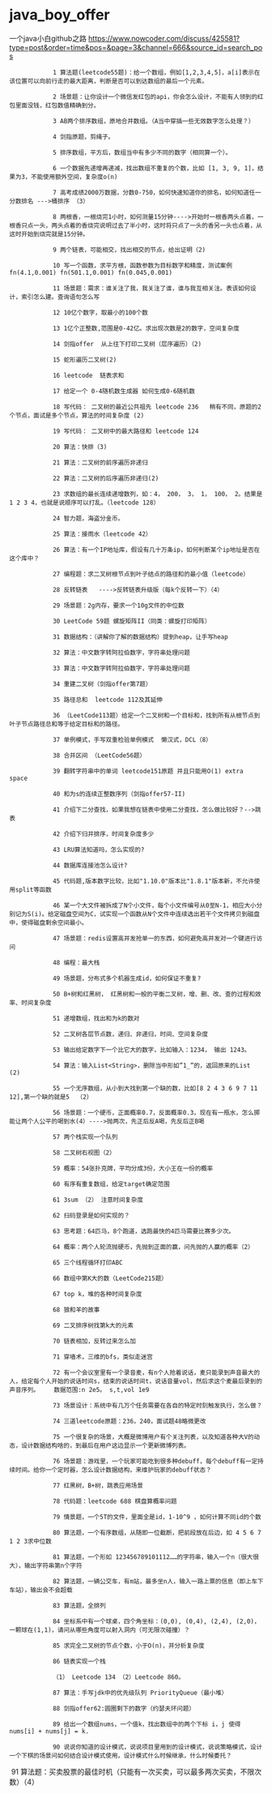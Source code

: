 # java_boy_offer
一个java小白github之路
https://www.nowcoder.com/discuss/425581?type=post&order=time&pos=&page=3&channel=666&source_id=search_pos

 				1 算法题(leetcode55题)：给一个数组，例如[1,2,3,4,5]，a[i]表示在该位置可以向前行走的最大距离，判断是否可以到达数组的最后一个元素。 			

 				2 场景题：让你设计一个微信发红包的api，你会怎么设计，不能有人领到的红包里面没钱，红包数值精确到分。 			

 				3 AB两个排序数组，原地合并数组。（A当中穿插一些无效数字怎么处理？） 			

 				4 剑指原题，剪绳子。 			

 				5 排序数组，平方后，数组当中有多少不同的数字（相同算一个）。 			

 				6 一个数据先递增再递减，找出数组不重复的个数，比如 [1, 3, 9, 1]，结果为3，不能使用额外空间，复杂度o(n) 			

 				7 高考成绩2000万数据，分数0-750，如何快速知道你的排名，如何知道任一分数排名 --->桶排序 （3） 			

 				8 两根香，一根烧完1小时，如何测量15分钟---->开始时一根香两头点着，一根香只点一头，两头点着的香烧完说明过去了半小时，这时将只点了一头的香另一头也点着，从这时开始到烧完就是15分钟。 			

 				9 两个链表，可能相交，找出相交的节点，给出证明（2) 			

 				10 写一个函数，求平方根，函数参数为目标数字和精度，测试案例 fn(4.1,0.001) fn(501.1,0.001) fn(0.045,0.001) 			

 				11 场景题：需求：谁关注了我，我关注了谁，谁与我互相关注。表该如何设计，索引怎么建。查询语句怎么写 			

 				12 10亿个数字，取最小的100个数 			

 				13 1亿个正整数,范围是0-42亿。求出现次数是2的数字，空间复杂度 			

 				14 剑指offer  从上往下打印二叉树（层序遍历）（2) 			

 				15 蛇形遍历二叉树(2) 			

 				16 leetcode  链表求和 			

 				17 给定一个 0-4随机数生成器 如何生成0-6随机数 			 

 				18 写代码： 二叉树的最近公共祖先 leetcode 236   稍有不同，原题的2个节点，面试是多个节点，算法的时间复杂度 (2) 			

 				19 写代码： 二叉树中的最大路径和 leetcode 124 			

 				20 算法：快排（3) 			

 				21 算法：二叉树的前序遍历非递归 			

 				22 算法：二叉树的后序遍历非递归(2) 			

 				23 求数组的最长连续递增数列，如：4， 200， 3， 1， 100， 2。结果是1 2 3 4，也就是说顺序可以打乱。（leetcode 128） 			

 				24 智力题，海盗分金币。 			

 				25 算法：接雨水（leetcode 42） 			

 				26 算法：有一个IP地址库，假设有几十万条ip，如何判断某个ip地址是否在这个库中？ 			

 				27 编程题：求二叉树根节点到叶子结点的路径和的最小值（leetcode） 			

 				28 反转链表   ---->反转链表升级版（每k个反转一下）（4） 			

 				29 场景题：2g内存，要求一个10g文件的中位数 			

 				30 LeetCode 59题 螺旋矩阵II（同类：螺旋打印矩阵） 			

 				31 数据结构：（讲解你了解的数据结构）提到heap，让手写heap 			

 				32 算法：中文数字转阿拉伯数字，字符串处理问题 			

 				33 算法：中文数字转阿拉伯数字，字符串处理问题 			

 				34 重建二叉树（剑指offer第7题） 			

 				35 路径总和  leetcode 112及其延伸 			

 				36 （LeetCode113题）给定一个二叉树和一个目标和，找到所有从根节点到叶子节点路径总和等于给定目标和的路径。 			

 				37 单例模式，手写双重检验单例模式  懒汉式，DCL（8） 			

 				38 合并区间 （LeetCode56题） 			

 				39 翻转字符串中的单词 leetcode151原题 并且只能用O(1) extra space 			

 				40 和为s的连续正整数序列（剑指offer57-II) 			

 				41 介绍下二分查找，如果我想在链表中使用二分查找，怎么做比较好？-->跳表 			

 				42 介绍下归并排序，时间复杂度多少 			

 				43 LRU算法知道吗，怎么实现的? 			

 				44 数据库连接池怎么设计? 			

 				45 代码题,版本数字比较，比如"1.10.0"版本比"1.8.1"版本新，不允许使用split等函数 			

 				46 某一个大文件被拆成了N个小文件，每个小文件编号从0至N-1，相应大小分别记为S(i)。给定磁盘空间为C，试实现一个函数从N个文件中连续选出若干个文件拷贝到磁盘中，使得磁盘剩余空间最小。 			

 				47 场景题：redis设置高并发抢单一的东西，如何避免高并发对一个键进行访问 			

 				48 编程：最大栈 			

 				49 场景题，分布式多个机器生成id，如何保证不重复? 			

 				50 B+树和红黑树， 红黑树和一般的平衡二叉树，增、删、改、查的过程和效率、时间复杂度 			

 				51 递增数组，找出和为k的数对 			

 				52 二叉树各层节点数，递归、非递归，时间、空间复杂度 			

 				53 输出给定数字下一个比它大的数字，比如输入：1234， 输出 1243。 			

 				54 算法：输入List<String>，删除当中形如”1_”的，返回原来的List (2) 			

 				55 一个无序数组，从小到大找到第一个缺的数，比如[8 2 4 3 6 9 7 11 12],第一个缺的就是5  （2） 			

 				56 场景题：一个硬币，正面概率0.7，反面概率0.3，现在有一瓶水，怎么掷能让两个人公平的喝到水(4）---->抛两次，先正后反A喝，先反后正B喝 			

 				57 两个栈实现一个队列 			

 				58 二叉树右视图（2） 			

 				59 概率：54张扑克牌，平均分成3份，大小王在一份的概率 			

 				60 有序有重复数组，给定target确定范围 			

 				61 3sum （2） 注意时间复杂度 			

 				62 扫码登录是如何实现的？ 			

 				63 思考题：64匹马，8个跑道，选跑最快的4匹马需要比赛多少次。 			

 				64 概率：两个人轮流抛硬币，先抛到正面的赢，问先抛的人赢的概率（2） 			

 				65 三个线程循环打印ABC 			

 				66 数组中第K大的数（LeetCode215题） 			

 				67 top k，堆的各种时间复杂度 			

 				68 狼和羊的故事 			

 				69 二叉排序树找第k大的元素 			

 				70 链表相加，反转过来怎么加 			

 				71 穿墙术，三维的bfs，类似走迷宫 			

 				72 有一个会议室里有一个录音麦，有n个人抢着说话，麦只能录到声音最大的人，给定每个人开始的说话时间s，结束的说话时间t，说话音量vol，然后求这个麦最后录到的声音序列。    数据范围:n 2e5。 s,t,vol 1e9 			

 				73 场景设计：系统中有几万个任务需要在各自的特定时刻触发执行，怎么做？ 			

 				74 三道leetcode原题：236，240，面试题48略微更改 			

 				75 一个很复杂的场景，大概是微博用户有个关注列表，以及知道各种大V的动态，设计数据结构啥的，到最后在用户这边显示一个更新微博列表。 			

 				76 场景题：游戏里，一个玩家可能吃到很多种debuff，每个debuff有一定持续时间。给你一个定时器，怎么设计数据结构，来维护玩家的debuff状态？ 			

 				77 红黑树，B+树，跳表应用场景 			

 				78 代码题：leetcode 688 棋盘算概率问题 			

 				79 情景题，一个5T的文件，里面全是id，1-10^9 ，如何计算不同id的个数 			

 				80 算法题，一个有序数组，从随即一位截断，把前段放在后边，如 4 5 6 7 1 2 3求中位数 			

 				81 算法题，一个形如 123456789101112……的字符串，输入一个n（很大很大），输出字符串第n个字符 			

 				82 算法题，一辆公交车，有m站，最多坐n人，输入一路上票的信息（即上车下车站），输出会不会超载 			

 				83 算法题，全排列 			

 				84 坐标系中有一个球桌，四个角坐标：(0,0), (0,4), (2,4), (2,0)，一颗球在(1,1)，请问从哪些角度可以射入洞内（可无限次碰撞）？ 			

 				85 求完全二叉树的节点个数，小于O(n)，并分析复杂度 			

 				86 链表实现一个栈 			

 				（1） Leetcode 134 （2）Leetcode 860。 			

 				87 算法：手写jdk中的优先级队列 PriorityQueue（最小堆） 			

 				88 剑指offer62:圆圈剩下的数字（约瑟夫环问题） 			

 				89 给出一个数组nums，一个值k，找出数组中的两个下标 i，j 使得 nums[i] + nums[j] = k. 			

 				90 说说你知道的设计模式，说说项目里用到的设计模式，说说策略模式，设计一个下棋的场景问如何结合设计模式使用，设计模式什么时候继承，什么时候委托？

​				91 算法题：买卖股票的最佳时机（只能有一次买卖，可以最多两次买卖，不限次数）（4）

